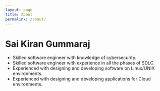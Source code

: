 ```yaml
---
layout: page
title: About
permalink: /about/
---
```


# Sai Kiran Gummaraj

* Skilled software engineer with knowledge of cybersecurity.
* Skilled software engineer with experience in all the phases of SDLC.
* Experienced with designing and developing software on Linux/UNIX environments.
* Experienced with designing and developing applications for Cloud environments.


